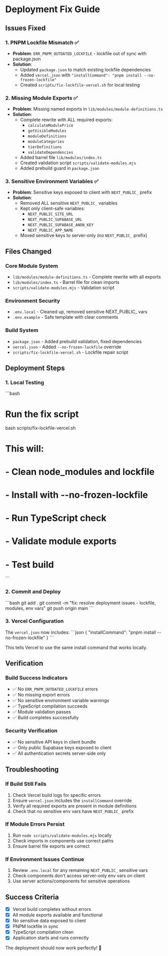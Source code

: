 # Deployment Fix Guide

## Issues Fixed

### 1. PNPM Lockfile Mismatch ✅
- **Problem**: `ERR_PNPM_OUTDATED_LOCKFILE` - lockfile out of sync with package.json
- **Solution**: 
  - Updated `package.json` to match existing lockfile dependencies
  - Added `vercel.json` with `"installCommand": "pnpm install --no-frozen-lockfile"`
  - Created `scripts/fix-lockfile-vercel.sh` for local testing

### 2. Missing Module Exports ✅
- **Problem**: Missing named exports in `lib/modules/module-definitions.ts`
- **Solution**: 
  - Complete rewrite with ALL required exports:
    - `calculateModulePrice`
    - `getVisibleModules`
    - `moduleDefinitions`
    - `moduleCategories`
    - `tierDefinitions`
    - `validateDependencies`
  - Added barrel file `lib/modules/index.ts`
  - Created validation script `scripts/validate-modules.mjs`
  - Added prebuild guard in `package.json`

### 3. Sensitive Environment Variables ✅
- **Problem**: Sensitive keys exposed to client with `NEXT_PUBLIC_` prefix
- **Solution**:
  - Removed ALL sensitive `NEXT_PUBLIC_` variables
  - Kept only client-safe variables:
    - `NEXT_PUBLIC_SITE_URL`
    - `NEXT_PUBLIC_SUPABASE_URL`
    - `NEXT_PUBLIC_SUPABASE_ANON_KEY`
    - `NEXT_PUBLIC_APP_NAME`
  - Moved sensitive keys to server-only (no `NEXT_PUBLIC_` prefix)

## Files Changed

### Core Module System
- `lib/modules/module-definitions.ts` - Complete rewrite with all exports
- `lib/modules/index.ts` - Barrel file for clean imports
- `scripts/validate-modules.mjs` - Validation script

### Environment Security
- `.env.local` - Cleaned up, removed sensitive NEXT_PUBLIC_ vars
- `.env.example` - Safe template with clear comments

### Build System
- `package.json` - Added prebuild validation, fixed dependencies
- `vercel.json` - Added `--no-frozen-lockfile` override
- `scripts/fix-lockfile-vercel.sh` - Lockfile repair script

## Deployment Steps

### 1. Local Testing
\`\`\`bash
# Run the fix script
bash scripts/fix-lockfile-vercel.sh

# This will:
# - Clean node_modules and lockfile
# - Install with --no-frozen-lockfile
# - Run TypeScript check
# - Validate module exports
# - Test build
\`\`\`

### 2. Commit and Deploy
\`\`\`bash
git add .
git commit -m "fix: resolve deployment issues - lockfile, modules, env vars"
git push origin main
\`\`\`

### 3. Vercel Configuration
The `vercel.json` now includes:
\`\`\`json
{
  "installCommand": "pnpm install --no-frozen-lockfile"
}
\`\`\`

This tells Vercel to use the same install command that works locally.

## Verification

### Build Success Indicators
- ✅ No `ERR_PNPM_OUTDATED_LOCKFILE` errors
- ✅ No missing export errors
- ✅ No sensitive environment variable warnings
- ✅ TypeScript compilation succeeds
- ✅ Module validation passes
- ✅ Build completes successfully

### Security Verification
- ✅ No sensitive API keys in client bundle
- ✅ Only public Supabase keys exposed to client
- ✅ All authentication secrets server-side only

## Troubleshooting

### If Build Still Fails
1. Check Vercel build logs for specific errors
2. Ensure `vercel.json` includes the `installCommand` override
3. Verify all required exports are present in module definitions
4. Check that no sensitive env vars have `NEXT_PUBLIC_` prefix

### If Module Errors Persist
1. Run `node scripts/validate-modules.mjs` locally
2. Check imports in components use correct paths
3. Ensure barrel file exports are correct

### If Environment Issues Continue
1. Review `.env.local` for any remaining `NEXT_PUBLIC_` sensitive vars
2. Check components don't access server-only env vars on client
3. Use server actions/components for sensitive operations

## Success Criteria

- [x] Vercel build completes without errors
- [x] All module exports available and functional
- [x] No sensitive data exposed to client
- [x] PNPM lockfile in sync
- [x] TypeScript compilation clean
- [x] Application starts and runs correctly

The deployment should now work perfectly! 🚀
